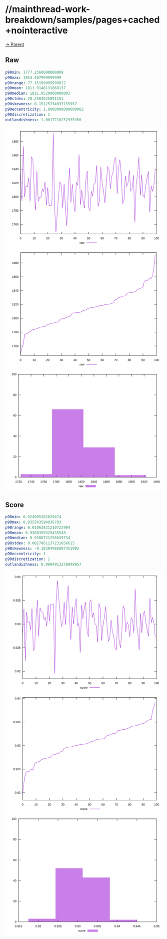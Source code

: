 
# //mainthread-work-breakdown/samples/pages+cached+nointeractive

[→ Parent](../..)


## Raw


```yaml
p90min: 1777.2560000000008
p90max: 1854.407999999999
p90range: 77.15199999999822
p90mean: 1811.9148131868137
p90median: 1811.8520000000003
p90stdev: 20.2504525891151
p90skewness: 0.15125734937155957
p90eccentricity: 1.0000000000000002
p90discretization: 1
outlandishness: 1.0017716252935356

```

![PLOT: raw-values](./raw/values.svg)![PLOT: raw-sorted](./raw/sorted.svg)![PLOT: raw-histogram](./raw/histogram.svg)
## Score


```yaml
p90min: 0.924905382829474
p90max: 0.935543594936703
p90range: 0.01063821210722904
p90mean: 0.9308359325435548
p90median: 0.9308721256639734
p90stdev: 0.0027861137231056615
p90skewness: -0.18304986007453902
p90eccentricity: 1
p90discretization: 1
outlandishness: 0.9994913270948957

```

![PLOT: score-values](./score/values.svg)![PLOT: score-sorted](./score/sorted.svg)![PLOT: score-histogram](./score/histogram.svg)